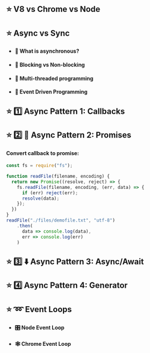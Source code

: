 ## :star: V8 vs Chrome vs Node

## :star: Async vs Sync
  - #### 🤹 What is asynchronous?
  - #### 🛑 Blocking vs Non-blocking
  - #### 🧵 Multi-threaded programming
  - #### 🥳 Event Driven Programming

## :star: :one: Async Pattern 1: Callbacks

## :star: :two: 🤝 Async Pattern 2: Promises

  #### Convert callback to promise:
  ```js
  const fs = require("fs");

  function readFile(filename, encoding) {
    return new Promise((resolve, reject) => {
      fs.readFile(filename, encoding, (err, data) => {
        if (err) reject(err);
        resolve(data);
      });
    })
  }
  readFile("./files/demofile.txt", "utf-8")
      .then(
        data => console.log(data),
        err => console.log(err)
      )
  ```

## :star: :three: ⬇️ Async Pattern 3: Async/Await

## :star: :four: Async Pattern 4: Generator

## :star: ➿ Event Loops
  - #### 🎛️ Node Event Loop
  - #### 🕸️ Chrome Event Loop
